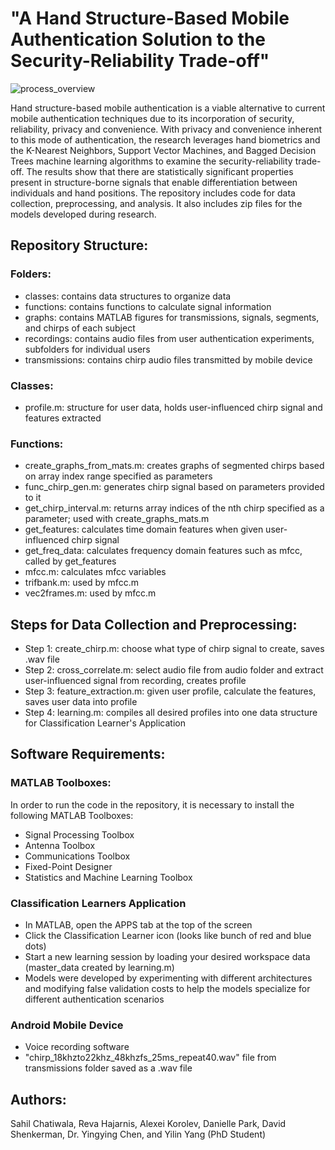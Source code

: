 # "A Hand Structure-Based Mobile Authentication Solution to the Security-Reliability Trade-off"

![process_overview](https://user-images.githubusercontent.com/46851548/182037972-a9516586-ae5d-4741-8e74-31745836560d.png)

Hand structure-based mobile authentication is a viable alternative to current mobile authentication techniques due to its incorporation of security, reliability, privacy and convenience. With privacy and convenience inherent to this mode of authentication, the research leverages hand biometrics and the K-Nearest Neighbors, Support Vector Machines, and Bagged Decision Trees machine learning algorithms to examine the security-reliability trade-off. The results show that there are statistically significant properties present in structure-borne signals that enable differentiation between individuals and hand positions. The repository includes code for data collection, preprocessing, and analysis. It also includes zip files for the models developed during research. 

## Repository Structure:

### Folders:
* classes: contains data structures to organize data
* functions: contains functions to calculate signal information
* graphs: contains MATLAB figures for transmissions, signals, segments, and chirps of each subject
* recordings: contains audio files from user authentication experiments, subfolders for individual users
* transmissions: contains chirp audio files transmitted by mobile device

### Classes:
* profile.m: structure for user data, holds user-influenced chirp signal and features extracted

### Functions:
* create_graphs_from_mats.m: creates graphs of segmented chirps based on array index range specified as parameters
* func_chirp_gen.m: generates chirp signal based on parameters provided to it
* get_chirp_interval.m: returns array indices of the nth chirp specified as a parameter; used with create_graphs_mats.m
* get_features: calculates time domain features when given user-influenced chirp signal
* get_freq_data: calculates frequency domain features such as mfcc, called by get_features
* mfcc.m: calculates mfcc variables
* trifbank.m: used by mfcc.m
* vec2frames.m: used by mfcc.m

## Steps for Data Collection and Preprocessing:
* Step 1: create_chirp.m: choose what type of chirp signal to create, saves .wav file
* Step 2: cross_correlate.m: select audio file from audio folder and extract user-influenced signal from recording, creates profile
* Step 3: feature_extraction.m: given user profile, calculate the features, saves user data into profile
* Step 4: learning.m: compiles all desired profiles into one data structure for Classification Learner's Application

## Software Requirements:

### MATLAB Toolboxes: 
In order to run the code in the repository, it is necessary to install the following MATLAB Toolboxes:
* Signal Processing Toolbox
* Antenna Toolbox
* Communications Toolbox
* Fixed-Point Designer
* Statistics and Machine Learning Toolbox

### Classification Learners Application
* In MATLAB, open the APPS tab at the top of the screen
* Click the Classification Learner icon (looks like bunch of red and blue dots)
* Start a new learning session by loading your desired workspace data (master_data created by learning.m)
* Models were developed by experimenting with different architectures and modifying false validation costs to help the models specialize for different authentication scenarios

### Android Mobile Device
* Voice recording software
* "chirp_18khzto22khz_48khzfs_25ms_repeat40.wav" file from transmissions folder saved as a .wav file

## Authors: 
Sahil Chatiwala, Reva Hajarnis, Alexei Korolev, Danielle Park, David Shenkerman, Dr. Yingying Chen, and Yilin Yang (PhD Student)
